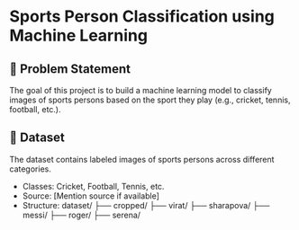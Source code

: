 # Sports Person Classification using Machine Learning

## 🧩 Problem Statement
The goal of this project is to build a machine learning model to classify images of sports persons based on the sport they play (e.g., cricket, tennis, football, etc.).

## 📁 Dataset
The dataset contains labeled images of sports persons across different categories.

- Classes: Cricket, Football, Tennis, etc.
- Source: [Mention source if available]
- Structure:
dataset/
├── cropped/
├── virat/
├── sharapova/
├── messi/
├── roger/
├── serena/
